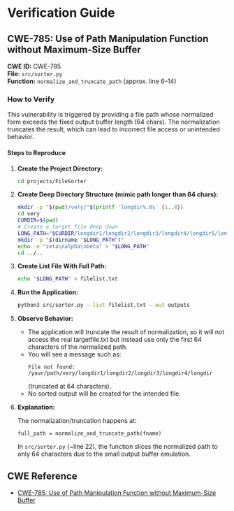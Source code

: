 
# Verification Guide

## CWE-785: Use of Path Manipulation Function without Maximum-Size Buffer

**CWE ID:** CWE-785  
**File:** `src/sorter.py`  
**Function:** `normalize_and_truncate_path` (approx. line 6–14)

### How to Verify

This vulnerability is triggered by providing a file path whose normalized form exceeds the fixed output buffer length (64 chars). The normalization truncates the result, which can lead to incorrect file access or unintended behavior.

#### Steps to Reproduce

1. **Create the Project Directory:**

    ```bash
    cd projects/FileSorter
    ```

2. **Create Deep Directory Structure (mimic path longer than 64 chars):**

    ```bash
    mkdir -p "$(pwd)/very/"$(printf 'longdir%.0s' {1..8})
    cd very
    CURDIR=$(pwd)
    # Create a target file deep down
    LONG_PATH="$CURDIR/longdir1/longdir2/longdir3/longdir4/longdir5/longdir6/longdir7/longdir8/targetfile.txt"
    mkdir -p "$(dirname "$LONG_PATH")"
    echo -e "zeta\nalpha\nbeta" > "$LONG_PATH"
    cd ../..
    ```

3. **Create List File With Full Path:**

    ```bash
    echo "$LONG_PATH" > filelist.txt
    ```

4. **Run the Application:**

    ```bash
    python3 src/sorter.py --list filelist.txt --out outputs
    ```

5. **Observe Behavior:**

    - The application will truncate the result of normalization, so it will not access the real targetfile.txt but instead use only the first 64 characters of the normalized path.
    - You will see a message such as:
      ```
      File not found: /your/path/very/longdir1/longdir2/longdir3/longdir4/longdir
      ```
      (truncated at 64 characters).
    - No sorted output will be created for the intended file.

6. **Explanation:**

    The normalization/truncation happens at:
    ```
    full_path = normalize_and_truncate_path(fname)
    ```
    In `src/sorter.py` (~line 22), the function slices the normalized path to only 64 characters due to the small output buffer emulation.

## CWE Reference

- [CWE-785: Use of Path Manipulation Function without Maximum-Size Buffer](https://cwe.mitre.org/data/definitions/785.html)
